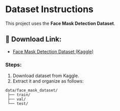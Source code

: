 # Dataset Instructions

This project uses the **Face Mask Detection Dataset**.

## 🔗 Download Link:
- [Face Mask Detection Dataset (Kaggle)](https://www.kaggle.com/datasets/omkargurav/face-mask-dataset)

### Steps:
1. Download dataset from Kaggle.
2. Extract it and organize as follows:
```
data/face_mask_dataset/
 ├── train/
 ├── val/
 └── test/
```
